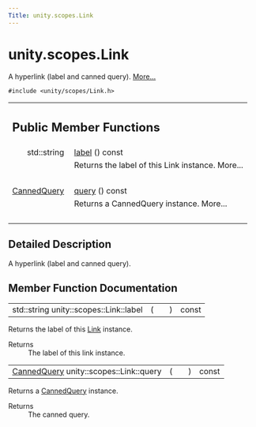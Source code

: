 ```yaml
---
Title: unity.scopes.Link
---
```


# unity.scopes.Link

<p>A hyperlink (label and canned query).  
<a href="#details">More...</a></p>
<p><code>#include &lt;unity/scopes/Link.h&gt;</code></p>
<table class="memberdecls">
<tr class="heading"><td colspan="2"><h2 class="groupheader">
Public Member Functions</h2></td></tr>
<tr class="memitem:aa102f709befd57d92c8ce3767d82f36a"><td class="memItemLeft" align="right" valign="top">std::string&#160;</td><td class="memItemRight" valign="bottom"><a class="el" href="#aa102f709befd57d92c8ce3767d82f36a">label</a> () const </td></tr>
<tr class="memdesc:aa102f709befd57d92c8ce3767d82f36a"><td class="mdescLeft">&#160;</td><td class="mdescRight">Returns the label of this Link instance.  More...<br /></td></tr>
<tr class="separator:aa102f709befd57d92c8ce3767d82f36a"><td class="memSeparator" colspan="2">&#160;</td></tr>
<tr class="memitem:a59a1b30d1b68fbfb025d8d729257920a"><td class="memItemLeft" align="right" valign="top"><a class="el" href="unity.scopes.CannedQuery.md">CannedQuery</a>&#160;</td><td class="memItemRight" valign="bottom"><a class="el" href="#a59a1b30d1b68fbfb025d8d729257920a">query</a> () const </td></tr>
<tr class="memdesc:a59a1b30d1b68fbfb025d8d729257920a"><td class="mdescLeft">&#160;</td><td class="mdescRight">Returns a CannedQuery instance.  More...<br /></td></tr>
<tr class="separator:a59a1b30d1b68fbfb025d8d729257920a"><td class="memSeparator" colspan="2">&#160;</td></tr>
</table>
<a name="details" id="details"></a><h2 class="groupheader">Detailed Description</h2>
<p>A hyperlink (label and canned query). </p>
<h2 class="groupheader">Member Function Documentation</h2>
<table class="memname">
<tr>
<td class="memname">std::string unity::scopes::Link::label </td>
<td>(</td>
<td class="paramname"></td><td>)</td>
<td> const</td>
</tr>
</table>
<p>Returns the label of this <a class="el" href="index.html" title="A hyperlink (label and canned query). ">Link</a> instance. </p>
<dl class="section return"><dt>Returns</dt><dd>The label of this link instance. </dd></dl>
<table class="memname">
<tr>
<td class="memname"><a class="el" href="unity.scopes.CannedQuery.md">CannedQuery</a> unity::scopes::Link::query </td>
<td>(</td>
<td class="paramname"></td><td>)</td>
<td> const</td>
</tr>
</table>
<p>Returns a <a class="el" href="unity.scopes.CannedQuery.md" title="Parameters of a search query. ">CannedQuery</a> instance. </p>
<dl class="section return"><dt>Returns</dt><dd>The canned query. </dd></dl>
